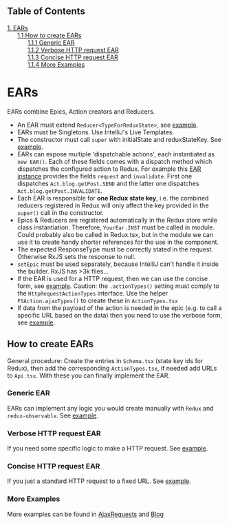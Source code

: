 ## Table of Contents
[1. EARs](#ears)<br>
&nbsp;&nbsp;&nbsp;&nbsp;&nbsp;&nbsp;[1.1 How to create EARs](#how-to-create-ears)<br>
&nbsp;&nbsp;&nbsp;&nbsp;&nbsp;&nbsp;&nbsp;&nbsp;&nbsp;&nbsp;&nbsp;&nbsp;[1.1.1 Generic EAR](#generic-ear)<br>
&nbsp;&nbsp;&nbsp;&nbsp;&nbsp;&nbsp;&nbsp;&nbsp;&nbsp;&nbsp;&nbsp;&nbsp;[1.1.2 Verbose HTTP request EAR](#verbose-http-request-ear)<br>
&nbsp;&nbsp;&nbsp;&nbsp;&nbsp;&nbsp;&nbsp;&nbsp;&nbsp;&nbsp;&nbsp;&nbsp;[1.1.3 Concise HTTP request EAR](#concise-http-request-ear)<br>
&nbsp;&nbsp;&nbsp;&nbsp;&nbsp;&nbsp;&nbsp;&nbsp;&nbsp;&nbsp;&nbsp;&nbsp;[1.1.4 More Examples](#more-examples)<br>
# EARs

EARs combine Epics, Action creators and Reducers.


* An EAR must extend `Reducer<TypeForReduxState>`, see [example](https://github.com/53rg3/retsplay/blob/master/es/src/modules/blog/editor/ears/UpdatePost.ear.tsx#L13). 
* EARs must be Singletons. Use IntelliJ's Live Templates.
* The constructor must call `super` with initialState and reduxStateKey. See [example](https://github.com/53rg3/retsplay/blob/master/es/src/modules/blog/editor/ears/UpdatePost.ear.tsx#L23). 
* EARs can expose multiple 'dispatchable actions', each instantiated as `new EAR()`. Each of these fields comes with a dispatch method which dispatches the configured action to Redux. For example this [EAR instance](https://github.com/53rg3/retsplay/blob/master/es/src/modules/blog/singlePost/ears/GetPost.ear.tsx) provides the fields `request` and `invalidate`. First one dispatches `Act.blog.getPost.SEND` and the latter one dispatches `Act.blog.getPost.INVALIDATE`. 
* Each EAR is responsible for **one Redux state key**, i.e. the combined reducers registered in Redux will only affect the key provided in the `super()` call in the constructor.
* Epics & Reducers are registered automatically in the Redux store while class instantiation. Therefore, `YourEar.INST` must be called in module. Could probably also be called in Redux.tsx, but in the module we can use it to create handy shorter references for the use in the component.
* The expected ResponseType must be correctly stated in the request. Otherwise RxJS sets the response to null.
* `setEpic` must be used separately, because IntelliJ can't handle it inside the builder. RxJS has >3k files...
* If the EAR is used for a HTTP request, then we can use the concise form, see [example](https://github.com/53rg3/retsplay/blob/master/es/src/modules/blog/editor/ears/CreateNew.ear.tsx). Caution: the `.actionTypes()` setting must comply to the `HttpRequestActionTypes` interface. Use the helper `FSAction.ajaxTypes()` to create these in `ActionTypes.tsx`
* If data from the payload of the action is needed in the epic (e.g. to call a specific URL based on the data) then you need to use the verbose form, see [example](https://github.com/53rg3/retsplay/blob/master/es/src/modules/blog/editor/ears/UpdatePost.ear.tsx#L31x). 


## How to create EARs

General procedure: Create the entries in `Schema.tsx` (state key ids for Redux), then add the corresponding `ActionTypes.tsx`, if needed add URLs to `Api.tsx`. With these you can finally implement the EAR.

### Generic EAR

EARs can implement any logic you would create manually with `Redux` and `redux-observable`. See [example](https://github.com/53rg3/retsplay/blob/master/es/src/modules/counter/ears/Counter.ear.tsx). 

### Verbose HTTP request EAR

If you need some specific logic to make a HTTP request. See [example](https://github.com/53rg3/retsplay/blob/master/es/src/modules/blog/editor/ears/UpdatePost.ear.tsx). 

### Concise HTTP request EAR

If you just a standard HTTP request to a fixed URL. See [example](https://github.com/53rg3/retsplay/blob/master/es/src/modules/blog/editor/ears/CreateNew.ear.tsx). 

### More Examples

More examples can be found in [AjaxRequests](/es/src/modules/ajaxexample) and [Blog](/es/src/modules/blog)

